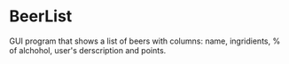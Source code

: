 # BeerList
GUI program that shows a list of beers with columns: name, ingridients, % of alchohol, user's derscription and points.
